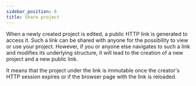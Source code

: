 ```yaml
---
sidebar_position: 6
title: Share project
---
```


When a newly created project is edited, a public HTTP link is generated to access it.
Such a link can be shared with anyone for the possibility to view or use your project.
However, if you or anyone else navigates to such a link and modifies its underlying structure,
it will lead to the creation of a new project and a new public link.

It means that the project under the link is immutable once the creator's HTTP session expires or if the browser page with the link is reloaded.